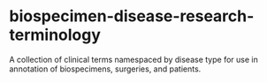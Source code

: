 # biospecimen-disease-research-terminology

A collection of clinical terms namespaced by disease type for use in annotation of biospecimens, surgeries, and patients.
